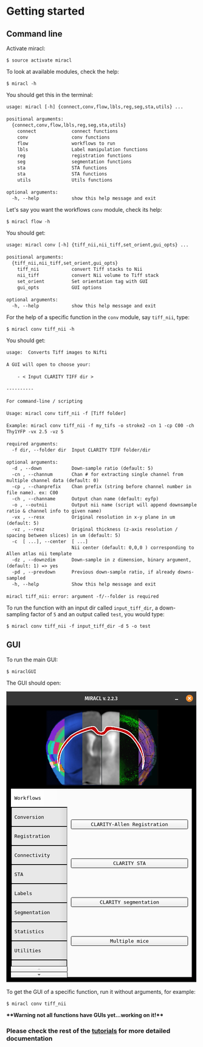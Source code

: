 # Getting started

## Command line

Activate miracl:

    $ source activate miracl

To look at available modules, check the help:

    $ miracl -h

You should get this in the terminal:

    usage: miracl [-h] {connect,conv,flow,lbls,reg,seg,sta,utils} ...
    
    positional arguments:
      {connect,conv,flow,lbls,reg,seg,sta,utils}
        connect             connect functions
        conv                conv functions
        flow                workflows to run
        lbls                Label manipulation functions
        reg                 registration functions
        seg                 segmentation functions
        sta                 STA functions
        sta                 STA functions
        utils               Utils functions
    
    optional arguments:
      -h, --help            show this help message and exit


Let's say you want the workflows `conv` module, check its help:

    $ miracl flow -h
    
You should get:

    usage: miracl conv [-h] {tiff_nii,nii_tiff,set_orient,gui_opts} ...
    
    positional arguments:
      {tiff_nii,nii_tiff,set_orient,gui_opts}
        tiff_nii            convert Tiff stacks to Nii
        nii_tiff            convert Nii volume to Tiff stack
        set_orient          Set orientation tag with GUI
        gui_opts            GUI options
    
    optional arguments:
      -h, --help            show this help message and exit

For the help of a specific function in the `conv` module, say `tiff_nii`, type:

    $ miracl conv tiff_nii -h

You should get:

    usage:  Converts Tiff images to Nifti 

    A GUI will open to choose your:

        - < Input CLARITY TIFF dir >

    ----------

    For command-line / scripting

    Usage: miracl conv tiff_nii -f [Tiff folder]

    Example: miracl conv tiff_nii -f my_tifs -o stroke2 -cn 1 -cp C00 -ch Thy1YFP -vx 2.5 -vz 5

    required arguments:
      -f dir, --folder dir  Input CLARITY TIFF folder/dir

    optional arguments:
      -d , --down           Down-sample ratio (default: 5)
      -cn , --channum       Chan # for extracting single channel from multiple channel data (default: 0)
      -cp , --chanprefix    Chan prefix (string before channel number in file name). ex: C00
      -ch , --channame      Output chan name (default: eyfp)
      -o , --outnii         Output nii name (script will append downsample ratio & channel info to given name)
      -vx , --resx          Original resolution in x-y plane in um (default: 5)
      -vz , --resz          Original thickness (z-axis resolution / spacing between slices) in um (default: 5)
      -c  [ ...], --center  [ ...]
                            Nii center (default: 0,0,0 ) corresponding to Allen atlas nii template
      -dz , --downzdim      Down-sample in z dimension, binary argument, (default: 1) => yes
      -pd , --prevdown      Previous down-sample ratio, if already downs-sampled
      -h, --help            Show this help message and exit

    miracl tiff_nii: error: argument -f/--folder is required
    
To run the function with an input dir called `input_tiff_dir`, a down-sampling factor of `5` and an output called `test`,
you would type:

    $ miracl conv tiff_nii -f input_tiff_dir -d 5 -o test

## GUI

To run the main GUI:

    $ miraclGUI
    
The GUI should open:

![](../../gallery/menus/MIRACL_main-menu.png)

To get the GUI of a specific function, run it without arguments, for example:

    $ miracl conv tiff_nii

**\*\*Warning not all functions have GUIs yet...working on it!\*\***

### Please check the rest of the [tutorials](../../tutorials.md) for more detailed documentation
